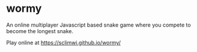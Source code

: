 wormy
=====

An online multiplayer Javascript based snake game where you compete to become the longest snake.

Play online at https://sclimwi.github.io/wormy/
